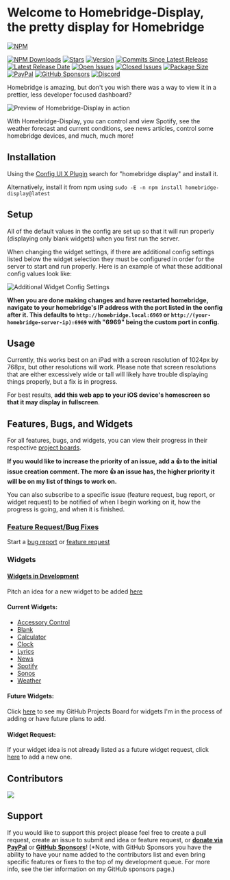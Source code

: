 # Welcome to Homebridge-Display, the pretty display for Homebridge

[![NPM](https://nodei.co/npm/homebridge-display.png?compact=true)](https://nodei.co/npm/homebridge-display/)

[![NPM Downloads](https://img.shields.io/npm/dt/homebridge-display)](https://www.npmjs.com/package/homebridge-display)
[![Stars](https://img.shields.io/github/stars/EricAndrechek/homebridge-display)](https://github.com/EricAndrechek/homebridge-display/stargazers)
[![Version](https://img.shields.io/github/v/release/EricAndrechek/homebridge-display)](https://github.com/EricAndrechek/homebridge-display/releases/latest)
[![Commits Since Latest Release](https://img.shields.io/github/commits-since/EricAndrechek/homebridge-display/latest)](https://github.com/EricAndrechek/homebridge-display/commits/master)
[![Latest Release Date](https://img.shields.io/github/release-date/EricAndrechek/homebridge-display)](https://github.com/EricAndrechek/homebridge-display/releases/latest)
[![Open Issues](https://img.shields.io/github/issues-raw/EricAndrechek/homebridge-display)](https://github.com/EricAndrechek/homebridge-display/issues?q=is%3Aopen+is%3Aissue)
[![Closed Issues](https://img.shields.io/github/issues-closed-raw/EricAndrechek/homebridge-display)](https://github.com/EricAndrechek/homebridge-display/issues?q=is%3Aissue+is%3Aclosed)
[![Package Size](https://img.shields.io/bundlephobia/min/homebridge-display)](https://bundlephobia.com/result?p=homebridge-display)
[![PayPal](https://img.shields.io/badge/PayPal-Donate-green)](https://paypal.me/AndrechekEric)
[![GitHub Sponsors](https://img.shields.io/badge/GitHub%20Sponsors-Donate-green)](https://github.com/sponsors/EricAndrechek)
[![Discord](https://img.shields.io/discord/432663330281226270)](https://discord.gg/6u3uvj5)

Homebridge is amazing, but don't you wish there was a way to view it in a prettier, less developer focused dashboard?

![Preview of Homebridge-Display in action](https://i.postimg.cc/DzgvPyNr/demo.jpg)

With Homebridge-Display, you can control and view Spotify, see the weather forecast and current conditions, see news articles, control some homebridge devices, and much, much more!

## Installation

Using the [Config UI X Plugin](https://github.com/oznu/homebridge-config-ui-x#readme) search for "homebridge display" and install it.

Alternatively, install it from npm using `sudo -E -n npm install homebridge-display@latest`

## Setup

All of the default values in the config are set up so that it will run properly (displaying only blank widgets) when you first run the server.

When changing the widget settings, if there are additional config settings listed below the widget selection they must be configured in order for the server to start and run properly. Here is an example of what these additional config values look like:

![Additional Widget Config Settings](https://i.postimg.cc/gcDg9qmp/image.png)

**When you are done making changes and have restarted homebridge, navigate to your homebridge's IP address with the port listed in the config after it. This defaults to `http://homebridge.local:6969` or `http://(your-homebridge-server-ip):6969` with "6969" being the custom port in config.**

## Usage

Currently, this works best on an iPad with a screen resolution of 1024px by 768px, but other resolutions will work. Please note that screen resolutions that are either excessively wide or tall will likely have trouble displaying things properly, but a fix is in progress.

For best results, **add this web app to your iOS device's homescreen so that it may display in fullscreen**.

## Features, Bugs, and Widgets

For all features, bugs, and widgets, you can view their progress in their respective [project boards](https://github.com/EricAndrechek/homebridge-display/projects).

**If you would like to increase the priority of an issue, add a 👍 to the initial issue creation comment. The more 👍 an issue has, the higher priority it will be on my list of things to work on.**

You can also subscribe to a specific issue (feature request, bug report, or widget request) to be notified of when I begin working on it, how the progress is going, and when it is finished.

### [Feature Request/Bug Fixes](https://github.com/EricAndrechek/homebridge-display/projects/1)

Start a [bug report](https://github.com/EricAndrechek/homebridge-display/issues/new?assignees=&labels=bug&template=bug_report.md&title=) or [feature request](https://github.com/EricAndrechek/homebridge-display/issues/new?assignees=&labels=&template=feature-request.md&title=)

### Widgets

#### [Widgets in Development](https://github.com/EricAndrechek/homebridge-display/projects/2)

Pitch an idea for a new widget to be added [here](https://github.com/EricAndrechek/homebridge-display/issues/new?assignees=&labels=widget+request&template=widget-request.md&title=)

#### Current Widgets:

- [Accessory Control](https://github.com/EricAndrechek/homebridge-display/wiki/Accessory-Control)
- [Blank](https://github.com/EricAndrechek/homebridge-display/wiki/Blank)
- [Calculator](https://github.com/EricAndrechek/homebridge-display/wiki/Calculator)
- [Clock](https://github.com/EricAndrechek/homebridge-display/wiki/Clock)
- [Lyrics](https://github.com/EricAndrechek/homebridge-display/wiki/Lyrics)
- [News](https://github.com/EricAndrechek/homebridge-display/wiki/News)
- [Spotify](https://github.com/EricAndrechek/homebridge-display/wiki/Spotify)
- [Sonos](https://github.com/EricAndrechek/homebridge-display/wiki/Sonos)
- [Weather](https://github.com/EricAndrechek/homebridge-display/wiki/Weather)

#### Future Widgets:

Click [here](https://github.com/EricAndrechek/homebridge-display/projects/2) to see my GitHub Projects Board for widgets I'm in the process of adding or have future plans to add.

#### Widget Request:

If your widget idea is not already listed as a future widget request, click [here](https://github.com/EricAndrechek/homebridge-display/issues/new?assignees=&labels=widget+request&template=widget-request.md&title=) to add a new one.

## Contributors

<a href="https://github.com/EricAndrechek/homebridge-display/graphs/contributors">
  <img src="https://contributors-img.web.app/image?repo=EricAndrechek/homebridge-display" />
</a>

## Support

If you would like to support this project please feel free to create a pull request, create an issue to submit and idea or feature request, or **[donate via PayPal](https://paypal.me/AndrechekEric)** or **[GitHub Sponsors](https://github.com/sponsors/EricAndrechek)**! (\*Note, with GitHub Sponsors you have the ability to have your name added to the contributors list and even bring specific features or fixes to the top of my development queue. For more info, see the tier information on my GitHub sponsors page.)

